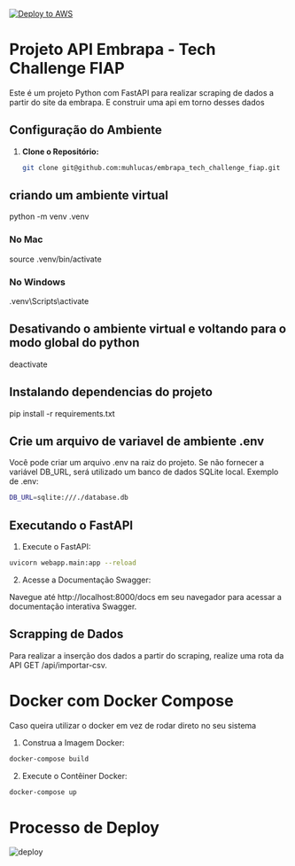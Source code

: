 [![Deploy to AWS](https://github.com/muhlucas/embrapa_tech_challenge_fiap/actions/workflows/main.yml/badge.svg)](https://github.com/muhlucas/embrapa_tech_challenge_fiap/actions/workflows/main.yml)

# Projeto API Embrapa - Tech Challenge FIAP

Este é um projeto Python com FastAPI para realizar scraping de dados a partir do site da embrapa.
E construir uma api em torno desses dados

## Configuração do Ambiente

1. **Clone o Repositório:**
   ```bash 
   git clone git@github.com:muhlucas/embrapa_tech_challenge_fiap.git
   
## criando um ambiente virtual

python -m venv .venv

### No Mac
source .venv/bin/activate

### No Windows
.venv\Scripts\activate

## Desativando o ambiente virtual e voltando para o modo global do python

deactivate

## Instalando dependencias do projeto

pip install -r requirements.txt

## Crie um arquivo de variavel de ambiente .env

Você pode criar um arquivo .env na raiz do projeto. Se não fornecer a variável DB_URL, será utilizado um banco de dados SQLite local.
Exemplo de .env:

   ```bash
   DB_URL=sqlite:///./database.db
   ```

## Executando o FastAPI

1.	Execute o FastAPI:
```bash
uvicorn webapp.main:app --reload
```

2. Acesse a Documentação Swagger:

Navegue até http://localhost:8000/docs em seu navegador para acessar a documentação interativa Swagger.


## Scrapping de Dados

Para realizar a inserção dos dados a partir do scraping, realize uma rota da API GET /api/importar-csv.

# Docker com Docker Compose

Caso queira utilizar o docker em vez de rodar direto no seu sistema 

1. Construa a Imagem Docker:
```bash
docker-compose build
```

2. Execute o Contêiner Docker:
```bash
docker-compose up
```

# Processo de Deploy 

![deploy](https://github.com/muhlucas/embrapa_tech_challenge_fiap/assets/2555291/ea3bb315-8871-4293-a35a-f68fef0e8e53)


